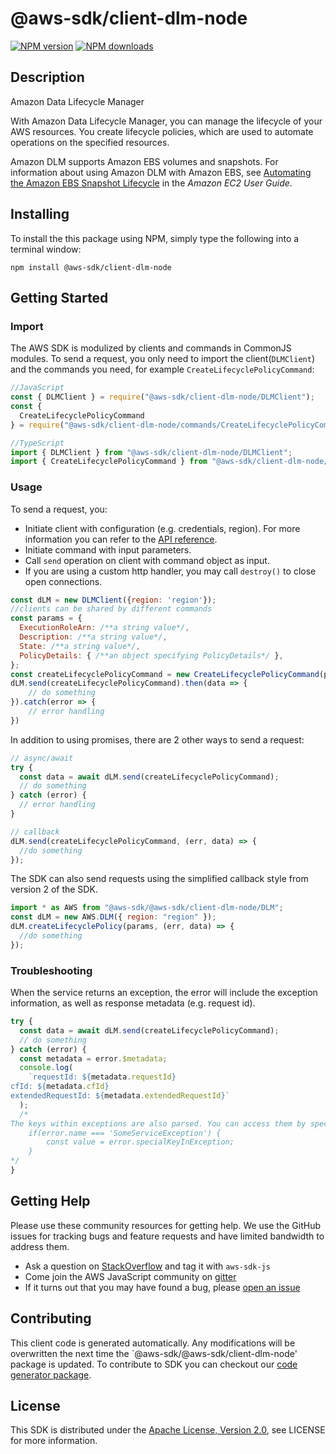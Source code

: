 # @aws-sdk/client-dlm-node

[![NPM version](https://img.shields.io/npm/v/@aws-sdk/client-dlm-node/preview.svg)](https://www.npmjs.com/package/@aws-sdk/client-dlm-node)
[![NPM downloads](https://img.shields.io/npm/dm/@aws-sdk/client-dlm-node.svg)](https://www.npmjs.com/package/@aws-sdk/client-dlm-node)

## Description

<fullname>Amazon Data Lifecycle Manager</fullname> <p>With Amazon Data Lifecycle Manager, you can manage the lifecycle of your AWS resources. You create lifecycle policies, which are used to automate operations on the specified resources.</p> <p>Amazon DLM supports Amazon EBS volumes and snapshots. For information about using Amazon DLM with Amazon EBS, see <a href="https://docs.aws.amazon.com/AWSEC2/latest/UserGuide/snapshot-lifecycle.html">Automating the Amazon EBS Snapshot Lifecycle</a> in the <i>Amazon EC2 User Guide</i>.</p>

## Installing

To install the this package using NPM, simply type the following into a terminal window:

```
npm install @aws-sdk/client-dlm-node
```

## Getting Started

### Import

The AWS SDK is modulized by clients and commands in CommonJS modules. To send a request, you only need to import the client(`DLMClient`) and the commands you need, for example `CreateLifecyclePolicyCommand`:

```javascript
//JavaScript
const { DLMClient } = require("@aws-sdk/client-dlm-node/DLMClient");
const {
  CreateLifecyclePolicyCommand
} = require("@aws-sdk/client-dlm-node/commands/CreateLifecyclePolicyCommand");
```

```javascript
//TypeScript
import { DLMClient } from "@aws-sdk/client-dlm-node/DLMClient";
import { CreateLifecyclePolicyCommand } from "@aws-sdk/client-dlm-node/commands/CreateLifecyclePolicyCommand";
```

### Usage

To send a request, you:

- Initiate client with configuration (e.g. credentials, region). For more information you can refer to the [API reference][].
- Initiate command with input parameters.
- Call `send` operation on client with command object as input.
- If you are using a custom http handler, you may call `destroy()` to close open connections.

```javascript
const dLM = new DLMClient({region: 'region'});
//clients can be shared by different commands
const params = {
  ExecutionRoleArn: /**a string value*/,
  Description: /**a string value*/,
  State: /**a string value*/,
  PolicyDetails: { /**an object specifying PolicyDetails*/ },
};
const createLifecyclePolicyCommand = new CreateLifecyclePolicyCommand(params);
dLM.send(createLifecyclePolicyCommand).then(data => {
    // do something
}).catch(error => {
    // error handling
})
```

In addition to using promises, there are 2 other ways to send a request:

```javascript
// async/await
try {
  const data = await dLM.send(createLifecyclePolicyCommand);
  // do something
} catch (error) {
  // error handling
}
```

```javascript
// callback
dLM.send(createLifecyclePolicyCommand, (err, data) => {
  //do something
});
```

The SDK can also send requests using the simplified callback style from version 2 of the SDK.

```javascript
import * as AWS from "@aws-sdk/@aws-sdk/client-dlm-node/DLM";
const dLM = new AWS.DLM({ region: "region" });
dLM.createLifecyclePolicy(params, (err, data) => {
  //do something
});
```

### Troubleshooting

When the service returns an exception, the error will include the exception information, as well as response metadata (e.g. request id).

```javascript
try {
  const data = await dLM.send(createLifecyclePolicyCommand);
  // do something
} catch (error) {
  const metadata = error.$metadata;
  console.log(
    `requestId: ${metadata.requestId}
cfId: ${metadata.cfId}
extendedRequestId: ${metadata.extendedRequestId}`
  );
  /*
The keys within exceptions are also parsed. You can access them by specifying exception names:
    if(error.name === 'SomeServiceException') {
        const value = error.specialKeyInException;
    }
*/
}
```

## Getting Help

Please use these community resources for getting help. We use the GitHub issues for tracking bugs and feature requests and have limited bandwidth to address them.

- Ask a question on [StackOverflow](https://stackoverflow.com/questions/tagged/aws-sdk-js) and tag it with `aws-sdk-js`
- Come join the AWS JavaScript community on [gitter](https://gitter.im/aws/aws-sdk-js-v3)
- If it turns out that you may have found a bug, please [open an issue](https://github.com/aws/aws-sdk-js-v3/issues)

## Contributing

This client code is generated automatically. Any modifications will be overwritten the next time the `@aws-sdk/@aws-sdk/client-dlm-node' package is updated. To contribute to SDK you can checkout our [code generator package][].

## License

This SDK is distributed under the
[Apache License, Version 2.0](http://www.apache.org/licenses/LICENSE-2.0),
see LICENSE for more information.

[code generator package]: https://github.com/aws/aws-sdk-js-v3/tree/master/packages/service-types-generator
[api reference]: https://docs.aws.amazon.com/AWSJavaScriptSDK/latest/
